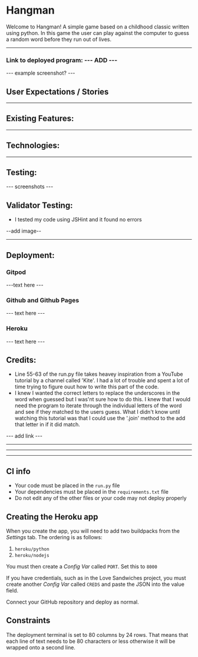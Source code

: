 # Hangman

Welcome to Hangman! A simple game based on a childhood classic written using python. In this game the user can play against the computer to guess a random word before they run out of lives.

---

### Link to deployed program: --- ADD ---

--- example screenshot? ---

## User Expectations / Stories

---

## Existing Features:

---

## Technologies:

---

## Testing:

--- screenshots ---

## Validator Testing:

- I tested my code using JSHint and it found no errors

--add image--

---

## Deployment:

### Gitpod

---text here ---

### Github and Github Pages

--- text here ---

### Heroku

--- text here ---

## Credits:

- Line 55-63 of the run.py file takes heavey inspiration from a YouTube tutorial by a channel called 'Kite'. I had a lot of trouble and spent a lot of time trying to figure ouut how to write this part of the code.
- I knew I wanted the correct letters to replace the underscores in the word when guessed but I was'nt sure how to do this. I knew that I would need the program to iterate through the individual letters of the word
and see if they matched to the users guess. What I didn't know until watching this tutorial was that I could use the '.join' method to the add that letter in if it did match.

--- add link ---

---

---

---

## CI info
* Your code must be placed in the `run.py` file
* Your dependencies must be placed in the `requirements.txt` file
* Do not edit any of the other files or your code may not deploy properly

## Creating the Heroku app

When you create the app, you will need to add two buildpacks from the _Settings_ tab. The ordering is as follows:

1. `heroku/python`
2. `heroku/nodejs`

You must then create a _Config Var_ called `PORT`. Set this to `8000`

If you have credentials, such as in the Love Sandwiches project, you must create another _Config Var_ called `CREDS` and paste the JSON into the value field.

Connect your GitHub repository and deploy as normal.

## Constraints

The deployment terminal is set to 80 columns by 24 rows. That means that each line of text needs to be 80 characters or less otherwise it will be wrapped onto a second line.